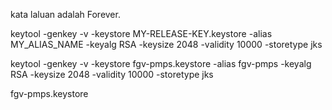 kata laluan adalah Forever.

keytool -genkey -v -keystore MY-RELEASE-KEY.keystore -alias MY_ALIAS_NAME -keyalg RSA -keysize 2048 -validity 10000 -storetype jks


keytool -genkey -v -keystore fgv-pmps.keystore -alias fgv-pmps -keyalg RSA -keysize 2048 -validity 10000 -storetype jks


fgv-pmps.keystore